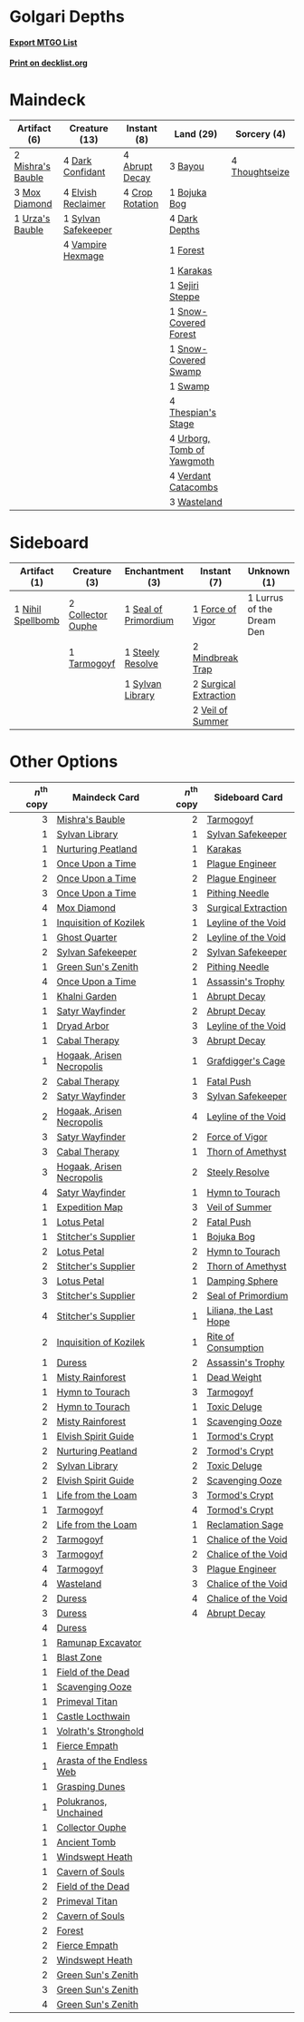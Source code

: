 # Golgari Depths

#### [Export MTGO List](../collection/Golgari%20Depths/Golgari%20Depths.txt)
#### [Print on decklist.org](http://decklist.org/?deckmain=4%09Abrupt%20Decay%0A3%09Bayou%0A1%09Bojuka%20Bog%0A4%09Crop%20Rotation%0A4%09Dark%20Confidant%0A4%09Dark%20Depths%0A4%09Elvish%20Reclaimer%0A1%09Forest%0A1%09Karakas%0A2%09Mishra's%20Bauble%0A3%09Mox%20Diamond%0A1%09Sejiri%20Steppe%0A1%09Snow-Covered%20Forest%0A1%09Snow-Covered%20Swamp%0A1%09Swamp%0A1%09Sylvan%20Safekeeper%0A4%09Thespian's%20Stage%0A4%09Thoughtseize%0A4%09Urborg,%20Tomb%20of%20Yawgmoth%0A1%09Urza's%20Bauble%0A4%09Vampire%20Hexmage%0A4%09Verdant%20Catacombs%0A3%09Wasteland&deckside=2%09Collector%20Ouphe%0A1%09Force%20of%20Vigor%0A1%09Lurrus%20of%20the%20Dream%20Den%0A2%09Mindbreak%20Trap%0A1%09Nihil%20Spellbomb%0A1%09Seal%20of%20Primordium%0A1%09Steely%20Resolve%0A2%09Surgical%20Extraction%0A1%09Sylvan%20Library%0A1%09Tarmogoyf%0A2%09Veil%20of%20Summer)
# Maindeck

|                                        Artifact (6)                                        |                                        Creature (13)                                         |                                       Instant (8)                                        |                                              Land (29)                                              |                                       Sorcery (4)                                       |
|--------------------------------------------------------------------------------------------|----------------------------------------------------------------------------------------------|------------------------------------------------------------------------------------------|-----------------------------------------------------------------------------------------------------|-----------------------------------------------------------------------------------------|
|2 [Mishra's Bauble](http://gatherer.wizards.com/Pages/Card/Details.aspx?multiverseid=122122)|4 [Dark Confidant](http://gatherer.wizards.com/Pages/Card/Details.aspx?multiverseid=397731)   |4 [Abrupt Decay](http://gatherer.wizards.com/Pages/Card/Details.aspx?multiverseid=456061) |3 [Bayou](http://gatherer.wizards.com/Pages/Card/Details.aspx?multiverseid=879)                      |4 [Thoughtseize](http://gatherer.wizards.com/Pages/Card/Details.aspx?multiverseid=438676)|
|3 [Mox Diamond](http://gatherer.wizards.com/Pages/Card/Details.aspx?multiverseid=5193)      |4 [Elvish Reclaimer](http://gatherer.wizards.com/Pages/Card/Details.aspx?multiverseid=466923) |4 [Crop Rotation](http://gatherer.wizards.com/Pages/Card/Details.aspx?multiverseid=417430)|1 [Bojuka Bog](http://gatherer.wizards.com/Pages/Card/Details.aspx?multiverseid=376269)              |                                                                                         |
|1 [Urza's Bauble](http://gatherer.wizards.com/Pages/Card/Details.aspx?multiverseid=3818)    |1 [Sylvan Safekeeper](http://gatherer.wizards.com/Pages/Card/Details.aspx?multiverseid=389709)|                                                                                          |4 [Dark Depths](http://gatherer.wizards.com/Pages/Card/Details.aspx?multiverseid=121155)             |                                                                                         |
|                                                                                            |4 [Vampire Hexmage](http://gatherer.wizards.com/Pages/Card/Details.aspx?multiverseid=389735)  |                                                                                          |1 [Forest](http://gatherer.wizards.com/Pages/Card/Details.aspx?multiverseid=439860)                  |                                                                                         |
|                                                                                            |                                                                                              |                                                                                          |1 [Karakas](http://gatherer.wizards.com/Pages/Card/Details.aspx?multiverseid=413782)                 |                                                                                         |
|                                                                                            |                                                                                              |                                                                                          |1 [Sejiri Steppe](http://gatherer.wizards.com/Pages/Card/Details.aspx?multiverseid=243453)           |                                                                                         |
|                                                                                            |                                                                                              |                                                                                          |1 [Snow-Covered Forest](http://gatherer.wizards.com/Pages/Card/Details.aspx?multiverseid=121192)     |                                                                                         |
|                                                                                            |                                                                                              |                                                                                          |1 [Snow-Covered Swamp](http://gatherer.wizards.com/Pages/Card/Details.aspx?multiverseid=121256)      |                                                                                         |
|                                                                                            |                                                                                              |                                                                                          |1 [Swamp](http://gatherer.wizards.com/Pages/Card/Details.aspx?multiverseid=439858)                   |                                                                                         |
|                                                                                            |                                                                                              |                                                                                          |4 [Thespian's Stage](http://gatherer.wizards.com/Pages/Card/Details.aspx?multiverseid=366353)        |                                                                                         |
|                                                                                            |                                                                                              |                                                                                          |4 [Urborg, Tomb of Yawgmoth](http://gatherer.wizards.com/Pages/Card/Details.aspx?multiverseid=383425)|                                                                                         |
|                                                                                            |                                                                                              |                                                                                          |4 [Verdant Catacombs](http://gatherer.wizards.com/Pages/Card/Details.aspx?multiverseid=405113)       |                                                                                         |
|                                                                                            |                                                                                              |                                                                                          |3 [Wasteland](http://gatherer.wizards.com/Pages/Card/Details.aspx?multiverseid=413790)               |                                                                                         |


# Sideboard

|                                        Artifact (1)                                        |                                        Creature (3)                                        |                                        Enchantment (3)                                        |                                          Instant (7)                                           |       Unknown (1)       |
|--------------------------------------------------------------------------------------------|--------------------------------------------------------------------------------------------|-----------------------------------------------------------------------------------------------|------------------------------------------------------------------------------------------------|-------------------------|
|1 [Nihil Spellbomb](http://gatherer.wizards.com/Pages/Card/Details.aspx?multiverseid=442215)|2 [Collector Ouphe](http://gatherer.wizards.com/Pages/Card/Details.aspx?multiverseid=464107)|1 [Seal of Primordium](http://gatherer.wizards.com/Pages/Card/Details.aspx?multiverseid=425960)|1 [Force of Vigor](http://gatherer.wizards.com/Pages/Card/Details.aspx?multiverseid=464113)     |1 Lurrus of the Dream Den|
|                                                                                            |1 [Tarmogoyf](http://gatherer.wizards.com/Pages/Card/Details.aspx?multiverseid=136142)      |1 [Steely Resolve](http://gatherer.wizards.com/Pages/Card/Details.aspx?multiverseid=40130)     |2 [Mindbreak Trap](http://gatherer.wizards.com/Pages/Card/Details.aspx?multiverseid=197532)     |                         |
|                                                                                            |                                                                                            |1 [Sylvan Library](http://gatherer.wizards.com/Pages/Card/Details.aspx?multiverseid=2240)      |2 [Surgical Extraction](http://gatherer.wizards.com/Pages/Card/Details.aspx?multiverseid=397706)|                         |
|                                                                                            |                                                                                            |                                                                                               |2 [Veil of Summer](http://gatherer.wizards.com/Pages/Card/Details.aspx?multiverseid=466952)     |                         |


# Other Options

|*n*<sup>th</sup> copy|                                           Maindeck Card                                            |*n*<sup>th</sup> copy|                                         Sideboard Card                                          |
|--------------------:|----------------------------------------------------------------------------------------------------|--------------------:|-------------------------------------------------------------------------------------------------|
|                    3|[Mishra's Bauble](http://gatherer.wizards.com/Pages/Card/Details.aspx?multiverseid=122122)          |                    2|[Tarmogoyf](http://gatherer.wizards.com/Pages/Card/Details.aspx?multiverseid=136142)             |
|                    1|[Sylvan Library](http://gatherer.wizards.com/Pages/Card/Details.aspx?multiverseid=2240)             |                    1|[Sylvan Safekeeper](http://gatherer.wizards.com/Pages/Card/Details.aspx?multiverseid=389709)     |
|                    1|[Nurturing Peatland](http://gatherer.wizards.com/Pages/Card/Details.aspx?multiverseid=464192)       |                    1|[Karakas](http://gatherer.wizards.com/Pages/Card/Details.aspx?multiverseid=413782)               |
|                    1|[Once Upon a Time](http://gatherer.wizards.com/Pages/Card/Details.aspx?multiverseid=473131)         |                    1|[Plague Engineer](http://gatherer.wizards.com/Pages/Card/Details.aspx?multiverseid=464049)       |
|                    2|[Once Upon a Time](http://gatherer.wizards.com/Pages/Card/Details.aspx?multiverseid=473131)         |                    2|[Plague Engineer](http://gatherer.wizards.com/Pages/Card/Details.aspx?multiverseid=464049)       |
|                    3|[Once Upon a Time](http://gatherer.wizards.com/Pages/Card/Details.aspx?multiverseid=473131)         |                    1|[Pithing Needle](http://gatherer.wizards.com/Pages/Card/Details.aspx?multiverseid=129526)        |
|                    4|[Mox Diamond](http://gatherer.wizards.com/Pages/Card/Details.aspx?multiverseid=5193)                |                    3|[Surgical Extraction](http://gatherer.wizards.com/Pages/Card/Details.aspx?multiverseid=397706)   |
|                    1|[Inquisition of Kozilek](http://gatherer.wizards.com/Pages/Card/Details.aspx?multiverseid=416897)   |                    1|[Leyline of the Void](http://gatherer.wizards.com/Pages/Card/Details.aspx?multiverseid=107682)   |
|                    1|[Ghost Quarter](http://gatherer.wizards.com/Pages/Card/Details.aspx?multiverseid=389534)            |                    2|[Leyline of the Void](http://gatherer.wizards.com/Pages/Card/Details.aspx?multiverseid=107682)   |
|                    2|[Sylvan Safekeeper](http://gatherer.wizards.com/Pages/Card/Details.aspx?multiverseid=389709)        |                    2|[Sylvan Safekeeper](http://gatherer.wizards.com/Pages/Card/Details.aspx?multiverseid=389709)     |
|                    1|[Green Sun's Zenith](http://gatherer.wizards.com/Pages/Card/Details.aspx?multiverseid=413711)       |                    2|[Pithing Needle](http://gatherer.wizards.com/Pages/Card/Details.aspx?multiverseid=129526)        |
|                    4|[Once Upon a Time](http://gatherer.wizards.com/Pages/Card/Details.aspx?multiverseid=473131)         |                    1|[Assassin's Trophy](http://gatherer.wizards.com/Pages/Card/Details.aspx?multiverseid=452902)     |
|                    1|[Khalni Garden](http://gatherer.wizards.com/Pages/Card/Details.aspx?multiverseid=220535)            |                    1|[Abrupt Decay](http://gatherer.wizards.com/Pages/Card/Details.aspx?multiverseid=456061)          |
|                    1|[Satyr Wayfinder](http://gatherer.wizards.com/Pages/Card/Details.aspx?multiverseid=378508)          |                    2|[Abrupt Decay](http://gatherer.wizards.com/Pages/Card/Details.aspx?multiverseid=456061)          |
|                    1|[Dryad Arbor](http://gatherer.wizards.com/Pages/Card/Details.aspx?multiverseid=136196)              |                    3|[Leyline of the Void](http://gatherer.wizards.com/Pages/Card/Details.aspx?multiverseid=107682)   |
|                    1|[Cabal Therapy](http://gatherer.wizards.com/Pages/Card/Details.aspx?multiverseid=413625)            |                    3|[Abrupt Decay](http://gatherer.wizards.com/Pages/Card/Details.aspx?multiverseid=456061)          |
|                    1|[Hogaak, Arisen Necropolis](http://gatherer.wizards.com/Pages/Card/Details.aspx?multiverseid=464151)|                    1|[Grafdigger's Cage](http://gatherer.wizards.com/Pages/Card/Details.aspx?multiverseid=278452)     |
|                    2|[Cabal Therapy](http://gatherer.wizards.com/Pages/Card/Details.aspx?multiverseid=413625)            |                    1|[Fatal Push](http://gatherer.wizards.com/Pages/Card/Details.aspx?multiverseid=423724)            |
|                    2|[Satyr Wayfinder](http://gatherer.wizards.com/Pages/Card/Details.aspx?multiverseid=378508)          |                    3|[Sylvan Safekeeper](http://gatherer.wizards.com/Pages/Card/Details.aspx?multiverseid=389709)     |
|                    2|[Hogaak, Arisen Necropolis](http://gatherer.wizards.com/Pages/Card/Details.aspx?multiverseid=464151)|                    4|[Leyline of the Void](http://gatherer.wizards.com/Pages/Card/Details.aspx?multiverseid=107682)   |
|                    3|[Satyr Wayfinder](http://gatherer.wizards.com/Pages/Card/Details.aspx?multiverseid=378508)          |                    2|[Force of Vigor](http://gatherer.wizards.com/Pages/Card/Details.aspx?multiverseid=464113)        |
|                    3|[Cabal Therapy](http://gatherer.wizards.com/Pages/Card/Details.aspx?multiverseid=413625)            |                    1|[Thorn of Amethyst](http://gatherer.wizards.com/Pages/Card/Details.aspx?multiverseid=140166)     |
|                    3|[Hogaak, Arisen Necropolis](http://gatherer.wizards.com/Pages/Card/Details.aspx?multiverseid=464151)|                    2|[Steely Resolve](http://gatherer.wizards.com/Pages/Card/Details.aspx?multiverseid=40130)         |
|                    4|[Satyr Wayfinder](http://gatherer.wizards.com/Pages/Card/Details.aspx?multiverseid=378508)          |                    1|[Hymn to Tourach](http://gatherer.wizards.com/Pages/Card/Details.aspx?multiverseid=413634)       |
|                    1|[Expedition Map](http://gatherer.wizards.com/Pages/Card/Details.aspx?multiverseid=397742)           |                    3|[Veil of Summer](http://gatherer.wizards.com/Pages/Card/Details.aspx?multiverseid=466952)        |
|                    1|[Lotus Petal](http://gatherer.wizards.com/Pages/Card/Details.aspx?multiverseid=420602)              |                    2|[Fatal Push](http://gatherer.wizards.com/Pages/Card/Details.aspx?multiverseid=423724)            |
|                    1|[Stitcher's Supplier](http://gatherer.wizards.com/Pages/Card/Details.aspx?multiverseid=447257)      |                    1|[Bojuka Bog](http://gatherer.wizards.com/Pages/Card/Details.aspx?multiverseid=376269)            |
|                    2|[Lotus Petal](http://gatherer.wizards.com/Pages/Card/Details.aspx?multiverseid=420602)              |                    2|[Hymn to Tourach](http://gatherer.wizards.com/Pages/Card/Details.aspx?multiverseid=413634)       |
|                    2|[Stitcher's Supplier](http://gatherer.wizards.com/Pages/Card/Details.aspx?multiverseid=447257)      |                    2|[Thorn of Amethyst](http://gatherer.wizards.com/Pages/Card/Details.aspx?multiverseid=140166)     |
|                    3|[Lotus Petal](http://gatherer.wizards.com/Pages/Card/Details.aspx?multiverseid=420602)              |                    1|[Damping Sphere](http://gatherer.wizards.com/Pages/Card/Details.aspx?multiverseid=443101)        |
|                    3|[Stitcher's Supplier](http://gatherer.wizards.com/Pages/Card/Details.aspx?multiverseid=447257)      |                    2|[Seal of Primordium](http://gatherer.wizards.com/Pages/Card/Details.aspx?multiverseid=425960)    |
|                    4|[Stitcher's Supplier](http://gatherer.wizards.com/Pages/Card/Details.aspx?multiverseid=447257)      |                    1|[Liliana, the Last Hope](http://gatherer.wizards.com/Pages/Card/Details.aspx?multiverseid=414388)|
|                    2|[Inquisition of Kozilek](http://gatherer.wizards.com/Pages/Card/Details.aspx?multiverseid=416897)   |                    1|[Rite of Consumption](http://gatherer.wizards.com/Pages/Card/Details.aspx?multiverseid=159400)   |
|                    1|[Duress](http://gatherer.wizards.com/Pages/Card/Details.aspx?multiverseid=14557)                    |                    2|[Assassin's Trophy](http://gatherer.wizards.com/Pages/Card/Details.aspx?multiverseid=452902)     |
|                    1|[Misty Rainforest](http://gatherer.wizards.com/Pages/Card/Details.aspx?multiverseid=405102)         |                    1|[Dead Weight](http://gatherer.wizards.com/Pages/Card/Details.aspx?multiverseid=452817)           |
|                    1|[Hymn to Tourach](http://gatherer.wizards.com/Pages/Card/Details.aspx?multiverseid=413634)          |                    3|[Tarmogoyf](http://gatherer.wizards.com/Pages/Card/Details.aspx?multiverseid=136142)             |
|                    2|[Hymn to Tourach](http://gatherer.wizards.com/Pages/Card/Details.aspx?multiverseid=413634)          |                    1|[Toxic Deluge](http://gatherer.wizards.com/Pages/Card/Details.aspx?multiverseid=376559)          |
|                    2|[Misty Rainforest](http://gatherer.wizards.com/Pages/Card/Details.aspx?multiverseid=405102)         |                    1|[Scavenging Ooze](http://gatherer.wizards.com/Pages/Card/Details.aspx?multiverseid=420783)       |
|                    1|[Elvish Spirit Guide](http://gatherer.wizards.com/Pages/Card/Details.aspx?multiverseid=3134)        |                    1|[Tormod's Crypt](http://gatherer.wizards.com/Pages/Card/Details.aspx?multiverseid=389723)        |
|                    2|[Nurturing Peatland](http://gatherer.wizards.com/Pages/Card/Details.aspx?multiverseid=464192)       |                    2|[Tormod's Crypt](http://gatherer.wizards.com/Pages/Card/Details.aspx?multiverseid=389723)        |
|                    2|[Sylvan Library](http://gatherer.wizards.com/Pages/Card/Details.aspx?multiverseid=2240)             |                    2|[Toxic Deluge](http://gatherer.wizards.com/Pages/Card/Details.aspx?multiverseid=376559)          |
|                    2|[Elvish Spirit Guide](http://gatherer.wizards.com/Pages/Card/Details.aspx?multiverseid=3134)        |                    2|[Scavenging Ooze](http://gatherer.wizards.com/Pages/Card/Details.aspx?multiverseid=420783)       |
|                    1|[Life from the Loam](http://gatherer.wizards.com/Pages/Card/Details.aspx?multiverseid=338409)       |                    3|[Tormod's Crypt](http://gatherer.wizards.com/Pages/Card/Details.aspx?multiverseid=389723)        |
|                    1|[Tarmogoyf](http://gatherer.wizards.com/Pages/Card/Details.aspx?multiverseid=136142)                |                    4|[Tormod's Crypt](http://gatherer.wizards.com/Pages/Card/Details.aspx?multiverseid=389723)        |
|                    2|[Life from the Loam](http://gatherer.wizards.com/Pages/Card/Details.aspx?multiverseid=338409)       |                    1|[Reclamation Sage](http://gatherer.wizards.com/Pages/Card/Details.aspx?multiverseid=389651)      |
|                    2|[Tarmogoyf](http://gatherer.wizards.com/Pages/Card/Details.aspx?multiverseid=136142)                |                    1|[Chalice of the Void](http://gatherer.wizards.com/Pages/Card/Details.aspx?multiverseid=442211)   |
|                    3|[Tarmogoyf](http://gatherer.wizards.com/Pages/Card/Details.aspx?multiverseid=136142)                |                    2|[Chalice of the Void](http://gatherer.wizards.com/Pages/Card/Details.aspx?multiverseid=442211)   |
|                    4|[Tarmogoyf](http://gatherer.wizards.com/Pages/Card/Details.aspx?multiverseid=136142)                |                    3|[Plague Engineer](http://gatherer.wizards.com/Pages/Card/Details.aspx?multiverseid=464049)       |
|                    4|[Wasteland](http://gatherer.wizards.com/Pages/Card/Details.aspx?multiverseid=413790)                |                    3|[Chalice of the Void](http://gatherer.wizards.com/Pages/Card/Details.aspx?multiverseid=442211)   |
|                    2|[Duress](http://gatherer.wizards.com/Pages/Card/Details.aspx?multiverseid=14557)                    |                    4|[Chalice of the Void](http://gatherer.wizards.com/Pages/Card/Details.aspx?multiverseid=442211)   |
|                    3|[Duress](http://gatherer.wizards.com/Pages/Card/Details.aspx?multiverseid=14557)                    |                    4|[Abrupt Decay](http://gatherer.wizards.com/Pages/Card/Details.aspx?multiverseid=456061)          |
|                    4|[Duress](http://gatherer.wizards.com/Pages/Card/Details.aspx?multiverseid=14557)                    |                     |                                                                                                 |
|                    1|[Ramunap Excavator](http://gatherer.wizards.com/Pages/Card/Details.aspx?multiverseid=430818)        |                     |                                                                                                 |
|                    1|[Blast Zone](http://gatherer.wizards.com/Pages/Card/Details.aspx?multiverseid=461171)               |                     |                                                                                                 |
|                    1|[Field of the Dead](http://gatherer.wizards.com/Pages/Card/Details.aspx?multiverseid=467001)        |                     |                                                                                                 |
|                    1|[Scavenging Ooze](http://gatherer.wizards.com/Pages/Card/Details.aspx?multiverseid=420783)          |                     |                                                                                                 |
|                    1|[Primeval Titan](http://gatherer.wizards.com/Pages/Card/Details.aspx?multiverseid=438749)           |                     |                                                                                                 |
|                    1|[Castle Locthwain](http://gatherer.wizards.com/Pages/Card/Details.aspx?multiverseid=473203)         |                     |                                                                                                 |
|                    1|[Volrath's Stronghold](http://gatherer.wizards.com/Pages/Card/Details.aspx?multiverseid=5263)       |                     |                                                                                                 |
|                    1|[Fierce Empath](http://gatherer.wizards.com/Pages/Card/Details.aspx?multiverseid=442160)            |                     |                                                                                                 |
|                    1|[Arasta of the Endless Web](http://gatherer.wizards.com/Pages/Card/Details.aspx?multiverseid=476416)|                     |                                                                                                 |
|                    1|[Grasping Dunes](http://gatherer.wizards.com/Pages/Card/Details.aspx?multiverseid=426946)           |                     |                                                                                                 |
|                    1|[Polukranos, Unchained](http://gatherer.wizards.com/Pages/Card/Details.aspx?multiverseid=476475)    |                     |                                                                                                 |
|                    1|[Collector Ouphe](http://gatherer.wizards.com/Pages/Card/Details.aspx?multiverseid=464107)          |                     |                                                                                                 |
|                    1|[Ancient Tomb](http://gatherer.wizards.com/Pages/Card/Details.aspx?multiverseid=409567)             |                     |                                                                                                 |
|                    1|[Windswept Heath](http://gatherer.wizards.com/Pages/Card/Details.aspx?multiverseid=405115)          |                     |                                                                                                 |
|                    1|[Cavern of Souls](http://gatherer.wizards.com/Pages/Card/Details.aspx?multiverseid=278058)          |                     |                                                                                                 |
|                    2|[Field of the Dead](http://gatherer.wizards.com/Pages/Card/Details.aspx?multiverseid=467001)        |                     |                                                                                                 |
|                    2|[Primeval Titan](http://gatherer.wizards.com/Pages/Card/Details.aspx?multiverseid=438749)           |                     |                                                                                                 |
|                    2|[Cavern of Souls](http://gatherer.wizards.com/Pages/Card/Details.aspx?multiverseid=278058)          |                     |                                                                                                 |
|                    2|[Forest](http://gatherer.wizards.com/Pages/Card/Details.aspx?multiverseid=439860)                   |                     |                                                                                                 |
|                    2|[Fierce Empath](http://gatherer.wizards.com/Pages/Card/Details.aspx?multiverseid=442160)            |                     |                                                                                                 |
|                    2|[Windswept Heath](http://gatherer.wizards.com/Pages/Card/Details.aspx?multiverseid=405115)          |                     |                                                                                                 |
|                    2|[Green Sun's Zenith](http://gatherer.wizards.com/Pages/Card/Details.aspx?multiverseid=413711)       |                     |                                                                                                 |
|                    3|[Green Sun's Zenith](http://gatherer.wizards.com/Pages/Card/Details.aspx?multiverseid=413711)       |                     |                                                                                                 |
|                    4|[Green Sun's Zenith](http://gatherer.wizards.com/Pages/Card/Details.aspx?multiverseid=413711)       |                     |                                                                                                 |

